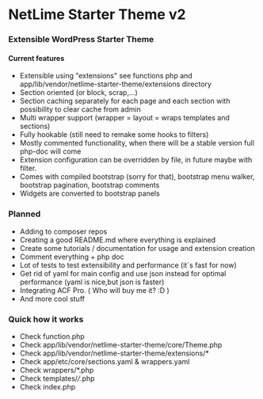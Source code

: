 # NetLime Starter Theme v2
### Extensible WordPress Starter Theme

#### Current features
- Extensible using "extensions" see functions php and app/lib/vendor/netlime-starter-theme/extensions directory
- Section oriented (or block, scrap,...)
- Section caching separately for each page and each section with possibility to clear cache from admin
- Multi wrapper support (wrapper = layout = wraps templates and sections)
- Fully hookable (still need to remake some hooks to filters)
- Mostly commented functionality, when there will be a stable version full php-doc will come
- Extension configuration can be overridden by file, in future maybe with filter.
- Comes with compiled bootstrap (sorry for that), bootstrap menu walker, bootstrap pagination, bootstrap comments
- Widgets are converted to bootstrap panels

### Planned
- Adding to composer repos
- Creating a good README.md where everything is explained
- Create some tutorials / documentation for usage and extension creation
- Comment everything + php doc
- Lot of tests to test extensibility and performance (it´s fast for now)
- Get rid of yaml for main config and use json instead for optimal performance (yaml is nice,but json is faster)
- Integrating ACF Pro. ( Who will buy me it? :D )
- And more cool stuff

### Quick how it works
- Check function.php
- Check app/lib/vendor/netlime-starter-theme/core/Theme.php
- Check app/lib/vendor/netlime-starter-theme/extensions/*
- Check app/etc/core/sections.yaml & wrappers.yaml
- Check wrappers/*.php
- Check templates/*/*.php
- Check index.php